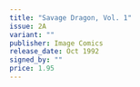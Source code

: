 ```yaml
---
title: "Savage Dragon, Vol. 1"
issue: 2A
variant: ""
publisher: Image Comics
release_date: Oct 1992
signed_by: ""
price: 1.95
---
```

